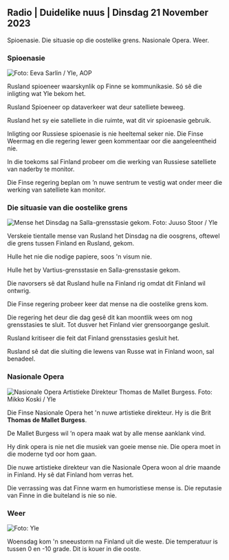 ## Radio \| Duidelike nuus \| Dinsdag 21 November 2023

Spioenasie. Die situasie op die oostelike grens. Nasionale Opera. Weer.

### Spioenasie

![ Foto: Eeva Sarlin / Yle, AOP](https://images.cdn.yle.fi/image/upload/c_crop,h_562,w_1000,x_0,y_32/ar_1.77777777777777777,c_fill,g_faces,h_2700,h_67dpr_1.0/q_auto:eco/f_auto/fl_lossy/v1700569701/39-1204215655ca2203557b)

Rusland spioeneer waarskynlik op Finne se kommunikasie. Só sê die inligting wat Yle bekom het.

Rusland Spioeneer op dataverkeer wat deur satelliete beweeg.

Rusland het sy eie satelliete in die ruimte, wat dit vir spioenasie gebruik.

Inligting oor Russiese spioenasie is nie heeltemal seker nie. Die Finse Weermag en die regering lewer geen kommentaar oor die aangeleentheid nie.

In die toekoms sal Finland probeer om die werking van Russiese satelliete van naderby te monitor.

Die Finse regering beplan om ’n nuwe sentrum te vestig wat onder meer die werking van satelliete kan monitor.

### Die situasie van die oostelike grens

![Mense het Dinsdag na Salla-grensstasie gekom. Foto: Juuso Stoor / Yle](https://images.cdn.yle.fi/image/upload/c_crop,h_2515,w_4470,x_0,y_0/ar_1.7777777777777777,c_fill,g_faces,h_675,w.pr.q_auto:eco/f_auto/fl_lossy/v1700575368/39-1203513655b5b4d432e9)

Verskeie tientalle mense van Rusland het Dinsdag na die oosgrens, oftewel die grens tussen Finland en Rusland, gekom.

Hulle het nie die nodige papiere, soos 'n visum nie.

Hulle het by Vartius-grensstasie en Salla-grensstasie gekom.

Die navorsers sê dat Rusland hulle na Finland rig omdat dit Finland wil ontwrig.

Die Finse regering probeer keer dat mense na die oostelike grens kom.

Die regering het deur die dag gesê dit kan moontlik wees om nog grensstasies te sluit. Tot dusver het Finland vier grensoorgange gesluit.

Rusland kritiseer die feit dat Finland grensstasies gesluit het.

Rusland sê dat die sluiting die lewens van Russe wat in Finland woon, sal benadeel.

### Nasionale Opera

![Nasionale Opera Artistieke Direkteur Thomas de Mallet Burgess. Foto: Mikko Koski / Yle](https://images.cdn.yle.fi/image/upload/c_crop,h_3078,w_5472,x_0,y_570/ar_1.7777777777777777,c_fill,g_faces,h_12_0,0d_670,h_1270,wdq_auto:eco/f_auto/fl_lossy/v1699350873/39-1196938654a091844d91)

Die Finse Nasionale Opera het 'n nuwe artistieke direkteur. Hy is die Brit **Thomas de Mallet Burgess**.

De Mallet Burgess wil ’n opera maak wat by alle mense aanklank vind.

Hy dink opera is nie net die musiek van goeie mense nie. Die opera moet in die moderne tyd oor hom gaan.

Die nuwe artistieke direkteur van die Nasionale Opera woon al drie maande in Finland. Hy sê dat Finland hom verras het.

Die verrassing was dat Finne warm en humoristiese mense is. Die reputasie van Finne in die buiteland is nie so nie.

### Weer

![ Foto: Yle](https://images.cdn.yle.fi/image/upload/c_crop,h_1080,w_1919,x_0,y_0/ar_1.7777777777777777,c_fill,g_faces,h_675,w_pr_auto1.0/1200.:eco/f_auto/fl_lossy/v1700579363/39-1204521655cc80468754)

Woensdag kom 'n sneeustorm na Finland uit die weste. Die temperatuur is tussen 0 en -10 grade. Dit is kouer in die ooste.